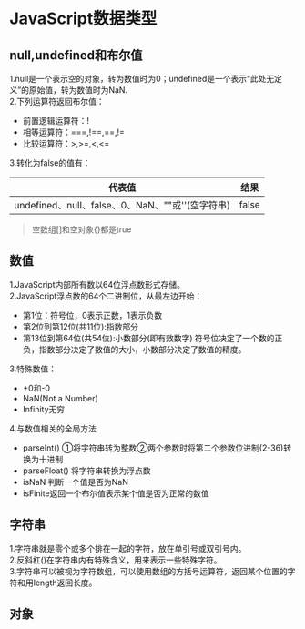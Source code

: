 # JavaScript数据类型
## null,undefined和布尔值
1.null是一个表示空的对象，转为数值时为0；undefined是一个表示“此处无定义”的原始值，转为数值时为NaN.  
2.下列运算符返回布尔值：
- 前置逻辑运算符：!
- 相等运算符：===,!==,==,!=
- 比较运算符：>,>=,<,<=  

3.转化为false的值有：  

| 代表值 | 结果 |
| :---: | :---: |
| undefined、null、false、0、NaN、""或''(空字符串) | false | 
> 空数组[]和空对象{}都是true
## 数值
1.JavaScript内部所有数以64位浮点数形式存储。  
2.JavaScript浮点数的64个二进制位，从最左边开始：  
- 第1位：符号位，0表示正数，1表示负数
- 第2位到第12位(共11位):指数部分  
- 第13位到第64位(共54位):小数部分(即有效数字)
符号位决定了一个数的正负，指数部分决定了数值的大小，小数部分决定了数值的精度。

3.特殊数值：  
- +0和-0  
- NaN(Not a Number)
- Infinity无穷  

4.与数值相关的全局方法  
- parseInt() ①将字符串转为整数②两个参数时将第二个参数位进制(2-36)转换为十进制
- parseFloat() 将字符串转换为浮点数
- isNaN 判断一个值是否为NaN
- isFinite返回一个布尔值表示某个值是否为正常的数值
## 字符串
1.字符串就是零个或多个排在一起的字符，放在单引号或双引号内。  
2.反斜杠(\)在字符串内有特殊含义，用来表示一些特殊字符。  
3.字符串可以被视为字符数组，可以使用数组的方括号运算符，返回某个位置的字符和用length返回长度。  
## 对象
